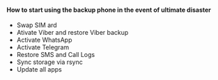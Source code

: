#### How to start using the backup phone in the event of ultimate disaster
* Swap SIM ard
* Ativate Viber and restore Viber backup
* Activate WhatsApp
* Activate Telegram
* Restore SMS and Call Logs
* Sync storage via rsync
* Update all apps
